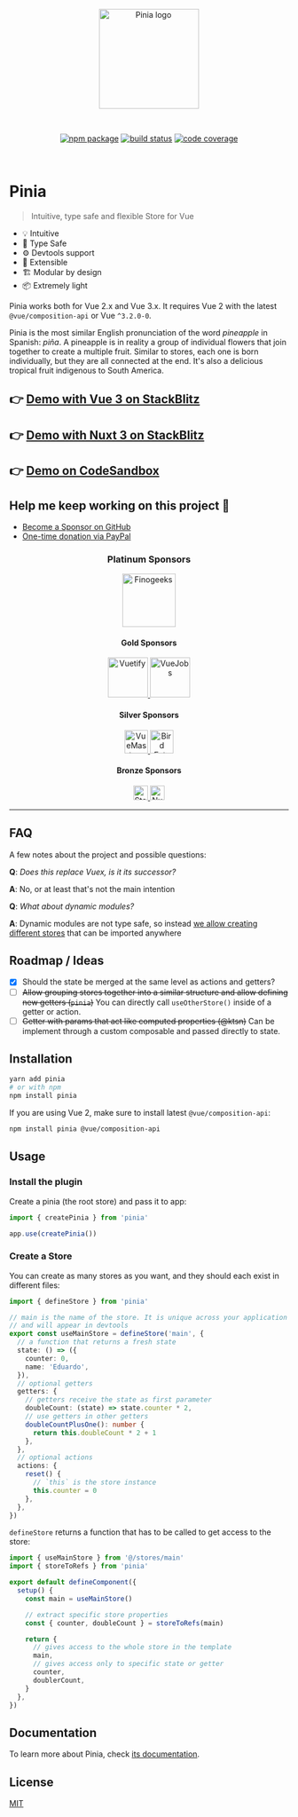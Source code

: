 <p align="center">
  <a href="https://pinia.esm.dev" target="_blank" rel="noopener noreferrer">
    <img width="180" src="https://pinia.esm.dev/logo.svg" alt="Pinia logo">
  </a>
</p>
<br/>
<p align="center">
  <a href="https://npmjs.com/package/pinia"><img src="https://badgen.net/npm/v/pinia" alt="npm package"></a>
  <a href="https://github.com/posva/pinia/actions/workflows/test.yml?query=branch%3Av2"><img src="https://github.com/posva/pinia/workflows/test/badge.svg?branch=v2" alt="build status"></a>
  <a href="https://codecov.io/github/posva/pinia"><img src="https://badgen.net/codecov/c/github/posva/pinia/v2" alt="code coverage"></a>
</p>
<br/>

# Pinia

> Intuitive, type safe and flexible Store for Vue

- 💡 Intuitive
- 🔑 Type Safe
- ⚙️ Devtools support
- 🔌 Extensible
- 🏗 Modular by design
- 📦 Extremely light

Pinia works both for Vue 2.x and Vue 3.x. It requires Vue 2 with the latest `@vue/composition-api` or Vue `^3.2.0-0`.

Pinia is the most similar English pronunciation of the word _pineapple_ in Spanish: _piña_. A pineapple is in reality a group of individual flowers that join together to create a multiple fruit. Similar to stores, each one is born individually, but they are all connected at the end. It's also a delicious tropical fruit indigenous to South America.

## 👉 [Demo with Vue 3 on StackBlitz](https://stackblitz.com/github/piniajs/example-vue-3-vite)

## 👉 [Demo with Nuxt 3 on StackBlitz](https://stackblitz.com/github/piniajs/example-nuxt-3)

## 👉 [Demo on CodeSandbox](https://y4dfi.csb.app)

## Help me keep working on this project 💚

- [Become a Sponsor on GitHub](https://github.com/sponsors/posva)
- [One-time donation via PayPal](https://paypal.me/posva)

<!--sponsors start-->

<h3 align="center">Platinum Sponsors</h3>

<p align="center">

  <a href="https://www.finclip.com/#/home?from=vue" target="_blank" rel="noopener noreferrer">
    <picture>
      <source srcset="https://posva-sponsors.pages.dev/logos/fincliplogo_white_svg.svg" media="(prefers-color-scheme: dark)" height="96px" alt="Finogeeks" />
      <img src="https://posva-sponsors.pages.dev/logos/fincliplogo_black_svg.svg" height="96px" alt="Finogeeks" />
    </picture>
  </a>

</p>

<h4 align="center">Gold Sponsors</h4>

<p align="center">

  <a href="https://www.vuetifyjs.com/" target="_blank" rel="noopener noreferrer">
    <picture>
      <source srcset="https://posva-sponsors.pages.dev/logos/vuetify-logo-dark-text.svg" media="(prefers-color-scheme: dark)" height="72px" alt="Vuetify" />
      <img src="https://posva-sponsors.pages.dev/logos/vuetify-logo-light-text.svg" height="72px" alt="Vuetify" />
    </picture>
  </a>

  <a href="https://vuejobs.com/?utm_source=vuerouter&utm_campaign=sponsor" target="_blank" rel="noopener noreferrer">
    <picture>
      <source srcset="https://posva-sponsors.pages.dev/logos/vuejobs.svg" media="(prefers-color-scheme: dark)" height="72px" alt="VueJobs" />
      <img src="https://posva-sponsors.pages.dev/logos/vuejobs.svg" height="72px" alt="VueJobs" />
    </picture>
  </a>

</p>

<h4 align="center">Silver Sponsors</h4>

<p align="center">

  <a href="https://www.vuemastery.com/" target="_blank" rel="noopener noreferrer">
    <picture>
      <source srcset="https://posva-sponsors.pages.dev/logos/vuemastery-dark.png" media="(prefers-color-scheme: dark)" height="42px" alt="VueMastery" />
      <img src="https://posva-sponsors.pages.dev/logos/vuemastery-light.svg" height="42px" alt="VueMastery" />
    </picture>
  </a>

  <a href="https://birdeatsbug.com/?utm_source=vuerouter&utm_medium=sponsor&utm_campaign=silver" target="_blank" rel="noopener noreferrer">
    <picture>
      <source srcset="https://posva-sponsors.pages.dev/logos/birdeatsbug-light.svg" media="(prefers-color-scheme: dark)" height="42px" alt="Bird Eats Bug" />
      <img src="https://posva-sponsors.pages.dev/logos/birdeatsbug-dark.svg" height="42px" alt="Bird Eats Bug" />
    </picture>
  </a>

</p>

<h4 align="center">Bronze Sponsors</h4>

<p align="center">

  <a href="https://storyblok.com" target="_blank" rel="noopener noreferrer">
    <picture>
      <source srcset="https://posva-sponsors.pages.dev/logos/storyblok.png" media="(prefers-color-scheme: dark)" height="26px" alt="Storyblok" />
      <img src="https://posva-sponsors.pages.dev/logos/storyblok.png" height="26px" alt="Storyblok" />
    </picture>
  </a>

  <a href="https://nuxtjs.org" target="_blank" rel="noopener noreferrer">
    <picture>
      <source srcset="https://posva-sponsors.pages.dev/logos/nuxt-dark.svg" media="(prefers-color-scheme: dark)" height="26px" alt="NuxtJS" />
      <img src="https://posva-sponsors.pages.dev/logos/nuxt-light.svg" height="26px" alt="NuxtJS" />
    </picture>
  </a>

</p>

<!--sponsors end-->

---

## FAQ

A few notes about the project and possible questions:

**Q**: _Does this replace Vuex, is it its successor?_

**A**: No, or at least that's not the main intention

**Q**: _What about dynamic modules?_

**A**: Dynamic modules are not type safe, so instead [we allow creating different stores](https://pinia.esm.dev/cookbook/composing-stores.html) that can be imported anywhere

## Roadmap / Ideas

- [x] Should the state be merged at the same level as actions and getters?
- [ ] ~~Allow grouping stores together into a similar structure and allow defining new getters (`pinia`)~~
      You can directly call `useOtherStore()` inside of a getter or action.
- [ ] ~~Getter with params that act like computed properties (@ktsn)~~ Can be implement through a custom composable and passed directly to state.

## Installation

```bash
yarn add pinia
# or with npm
npm install pinia
```

If you are using Vue 2, make sure to install latest `@vue/composition-api`:

```bash
npm install pinia @vue/composition-api
```

## Usage

### Install the plugin

Create a pinia (the root store) and pass it to app:

```js
import { createPinia } from 'pinia'

app.use(createPinia())
```

### Create a Store

You can create as many stores as you want, and they should each exist in different files:

```ts
import { defineStore } from 'pinia'

// main is the name of the store. It is unique across your application
// and will appear in devtools
export const useMainStore = defineStore('main', {
  // a function that returns a fresh state
  state: () => ({
    counter: 0,
    name: 'Eduardo',
  }),
  // optional getters
  getters: {
    // getters receive the state as first parameter
    doubleCount: (state) => state.counter * 2,
    // use getters in other getters
    doubleCountPlusOne(): number {
      return this.doubleCount * 2 + 1
    },
  },
  // optional actions
  actions: {
    reset() {
      // `this` is the store instance
      this.counter = 0
    },
  },
})
```

`defineStore` returns a function that has to be called to get access to the store:

```ts
import { useMainStore } from '@/stores/main'
import { storeToRefs } from 'pinia'

export default defineComponent({
  setup() {
    const main = useMainStore()

    // extract specific store properties
    const { counter, doubleCount } = storeToRefs(main)

    return {
      // gives access to the whole store in the template
      main,
      // gives access only to specific state or getter
      counter,
      doublerCount,
    }
  },
})
```

## Documentation

To learn more about Pinia, check [its documentation](https://pinia.esm.dev).

## License

[MIT](http://opensource.org/licenses/MIT)
